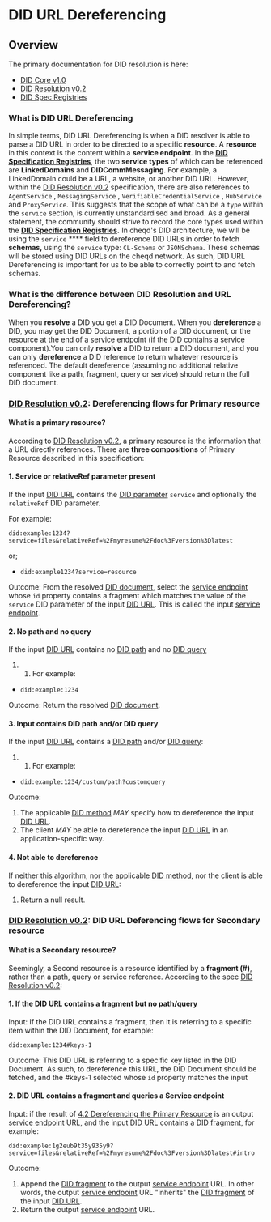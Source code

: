 # DID URL Dereferencing

## Overview

The primary documentation for DID resolution is here:

* [DID Core v1.0](https://www.w3.org/TR/did-core/)
* [DID Resolution v0.2](https://w3c-ccg.github.io/did-resolution/)
* [DID Spec Registries](https://www.w3.org/TR/did-spec-registries/)

### What is DID URL Dereferencing

In simple terms, DID URL Dereferencing is when a DID resolver is able to parse a DID URL in order to be directed to a specific **resource**. A **resource** in this context is the content within a **service endpoint**. In the [**DID Specification Registries**](https://www.w3.org/TR/did-spec-registries/), the two **service types** of which can be referenced are **LinkedDomains** and **DIDCommMessaging**. For example, a LinkedDomain could be a URL, a website, or another DID URL. However, within the [DID Resolution v0.2](https://w3c-ccg.github.io/did-resolution/) specification, there are also references to `AgentService` , `MessagingService` , `VerifiableCredentialService` , `HubService` and `ProxyService`. This suggests that the scope of what can be a `type` within the `service` section, is currently unstandardised and broad. As a general statement, the community should strive to record the core types used within the [**DID Specification Registries**](https://www.w3.org/TR/did-spec-registries/)**.** In cheqd's DID architecture, we will be using the `service` \*\*\*\* field to dereference DID URLs in order to fetch **schemas,** using the `service` type: `CL-Schema` or `JSONSchema`. These schemas will be stored using DID URLs on the cheqd network. As such, DID URL Dereferencing is important for us to be able to correctly point to and fetch schemas.

### What is the difference between DID Resolution and URL Dereferencing?

When you **resolve** a DID you get a DID Document. When you **dereference** a DID, you may get the DID Document, a portion of a DID document, or the resource at the end of a service endpoint (if the DID contains a service component).You can only **resolve** a DID to return a DID document, and you can only **dereference** a DID reference to return whatever resource is referenced. The default dereference (assuming no additional relative component like a path, fragment, query or service) should return the full DID document.

### [DID Resolution v0.2](https://w3c-ccg.github.io/did-resolution/): Dereferencing flows for Primary resource

#### What is a primary resource?

According to [DID Resolution v0.2](https://w3c-ccg.github.io/did-resolution/), a primary resource is the information that a URL directly references. There are **three compositions** of Primary Resource described in this specification:

#### 1. Service or relativeRef parameter present

If the input [DID URL](https://w3c-ccg.github.io/did-resolution/#dfn-did-url) contains the [DID parameter](https://www.w3.org/TR/did-core/#did-parameters) `service` and optionally the `relativeRef` DID parameter.

For example:

 ```
did:example:1234?service=files&relativeRef=%2Fmyresume%2Fdoc%3Fversion%3Dlatest
```

or;

* ```
  did:example1234?service=resource
  ```

Outcome: From the resolved [DID document](https://w3c-ccg.github.io/did-resolution/#dfn-did-document), select the [service endpoint](https://w3c-ccg.github.io/did-resolution/#service-endpoint-construction) whose `id` property contains a fragment which matches the value of the `service` DID parameter of the input [DID URL](https://w3c-ccg.github.io/did-resolution/#dfn-did-url). This is called the input [service endpoint](https://w3c-ccg.github.io/did-resolution/#dfn-service-endpoint).

#### 2. No path and no query

If the input [DID URL](https://w3c-ccg.github.io/did-resolution/#dfn-did-url) contains no [DID path](https://w3c-ccg.github.io/did-resolution/#dfn-did-path) and no [DID query](https://w3c-ccg.github.io/did-resolution/#dfn-did-query)

1.
   1. For example:

* ```
  did:example:1234
  ```

Outcome: Return the resolved [DID document](https://w3c-ccg.github.io/did-resolution/#dfn-did-document).

#### 3. Input contains DID path and/or DID query

If the input [DID URL](https://w3c-ccg.github.io/did-resolution/#dfn-did-url) contains a [DID path](https://w3c-ccg.github.io/did-resolution/#dfn-did-path) and/or [DID query](https://w3c-ccg.github.io/did-resolution/#dfn-did-query):

1.
   1. For example:

* ```
  did:example:1234/custom/path?customquery
  ```

Outcome:

1. The applicable [DID method](https://w3c-ccg.github.io/did-resolution/#dfn-method) _MAY_ specify how to dereference the input [DID URL](https://w3c-ccg.github.io/did-resolution/#dfn-did-url).
2. The client _MAY_ be able to dereference the input [DID URL](https://w3c-ccg.github.io/did-resolution/#dfn-did-url) in an application-specific way.

#### 4. Not able to dereference

If neither this algorithm, nor the applicable [DID method](https://w3c-ccg.github.io/did-resolution/#dfn-method), nor the client is able to dereference the input [DID URL](https://w3c-ccg.github.io/did-resolution/#dfn-did-url):

1. Return a null result.

### [DID Resolution v0.2](https://w3c-ccg.github.io/did-resolution/): DID URL Deferencing flows for Secondary resource

#### What is a Secondary resource?

Seemingly, a Second resource is a resource identified by a **fragment (#)**, rather than a path, query or service reference. According to the spec [DID Resolution v0.2](https://w3c-ccg.github.io/did-resolution/):

#### 1. If the DID URL contains a fragment but no path/query

Input: If the DID URL contains a fragment, then it is referring to a specific item within the DID Document, for example:

```
did:example:1234#keys-1
```

Outcome: This DID URL is referring to a specific key listed in the DID Document. As such, to dereference this URL, the DID Document should be fetched, and the #keys-1 selected whose `id` property matches the input

#### 2. DID URL contains a fragment and queries a Service endpoint

Input: if the result of [4.2 Dereferencing the Primary Resource](https://w3c-ccg.github.io/did-resolution/#dereferencing-algorithm-primary) is an output [service endpoint](https://w3c-ccg.github.io/did-resolution/#dfn-service-endpoint) URL, and the input [DID URL](https://w3c-ccg.github.io/did-resolution/#dfn-did-url) contains a [DID fragment](https://w3c-ccg.github.io/did-resolution/#dfn-did-fragment), for example:

```
did:example:1g2eub9t35y935y9?service=files&relativeRef=%2Fmyresume%2Fdoc%3Fversion%3Dlatest#intro
```

Outcome:

1. Append the [DID fragment](https://w3c-ccg.github.io/did-resolution/#dfn-did-fragment) to the output [service endpoint](https://w3c-ccg.github.io/did-resolution/#dfn-service-endpoint) URL. In other words, the output [service endpoint](https://w3c-ccg.github.io/did-resolution/#dfn-service-endpoint) URL "inherits" the [DID fragment](https://w3c-ccg.github.io/did-resolution/#dfn-did-fragment) of the input [DID URL](https://w3c-ccg.github.io/did-resolution/#dfn-did-url).
2. Return the output [service endpoint](https://w3c-ccg.github.io/did-resolution/#dfn-service-endpoint) URL.
